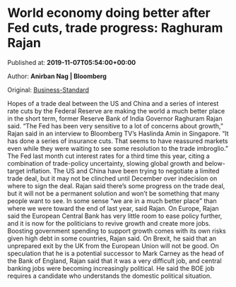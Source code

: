 
# World economy doing better after Fed cuts, trade progress: Raghuram Rajan

Published at: **2019-11-07T05:54:00+00:00**

Author: **Anirban Nag | Bloomberg**

Original: [Business-Standard](https://www.business-standard.com/article/international/world-economy-doing-better-after-fed-cuts-trade-progress-raghuram-rajan-119110700386_1.html)

Hopes of a trade deal between the US and China and a series of interest rate cuts by the Federal Reserve are making the world a much better place in the short term, former Reserve Bank of India Governor Raghuram Rajan said.
“The Fed has been very sensitive to a lot of concerns about growth,” Rajan said in an interview to Bloomberg TV’s Haslinda Amin in Singapore. “It has done a series of insurance cuts. That seems to have reassured markets even while they were waiting to see some resolution to the trade imbroglio.”
The Fed last month cut interest rates for a third time this year, citing a combination of trade-policy uncertainty, slowing global growth and below-target inflation. The US and China have been trying to negotiate a limited trade deal, but it may not be clinched until December over indecision on where to sign the deal.
Rajan said there’s some progress on the trade deal, but it will not be a permanent solution and won’t be something that many people want to see.
In some sense “we are in a much better place” than where we were toward the end of last year, said Rajan.
On Europe, Rajan said the European Central Bank has very little room to ease policy further, and it is now for the politicians to revive growth and create more jobs.
Boosting government spending to support growth comes with its own risks given high debt in some countries, Rajan said.
On Brexit, he said that an unprepared exit by the UK from the European Union will not be good.
On speculation that he is a potential successor to Mark Carney as the head of the Bank of England, Rajan said that it was a very difficult job, and central banking jobs were becoming increasingly political. He said the BOE job requires a candidate who understands the domestic political situation.
